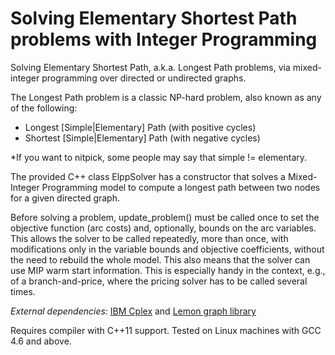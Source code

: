 Solving Elementary Shortest Path problems with Integer Programming
====

Solving Elementary Shortest Path, a.k.a. Longest Path problems, via mixed-integer programming
over directed or undirected graphs.

The Longest Path problem is a classic NP-hard problem, also known as any of the following:
- Longest [Simple|Elementary] Path (with positive cycles)
- Shortest [Simple|Elementary] Path (with negative cycles)

*If you want to nitpick, some people may say that simple != elementary.


The provided C++ class ElppSolver has a constructor that solves a Mixed-Integer Programming model
to compute a longest path between two nodes for a given directed graph.

Before solving a problem, update_problem() must be called once to set the objective function
(arc costs) and, optionally, bounds on the arc variables.
This allows the solver to be called repeatedly, more than once, with modifications
only in the variable bounds and objective coefficients, without the need to rebuild
the whole model. This also means that the solver can use MIP warm start information.
This is especially handy in the context, e.g., of a branch-and-price, where
the pricing solver has to be called several times.


*External dependencies:* [IBM Cplex]() and [Lemon graph library]()

Requires compiler with C++11 support.
Tested on Linux machines with GCC 4.6 and above.
